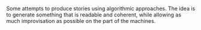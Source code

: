 Some attempts to produce stories using algorithmic approaches. The idea is to generate something that is readable and coherent, while allowing as much improvisation as possible on the part of the machines.
